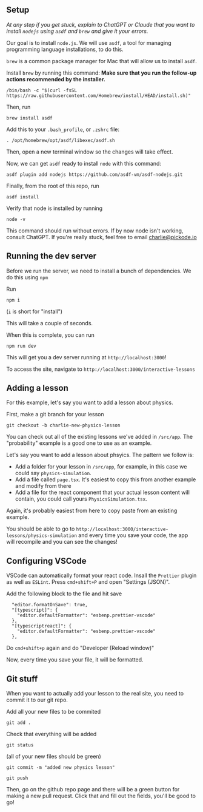 ## Setup

_At any step if you get stuck, explain to ChatGPT or Claude that you want to install `nodejs` using `asdf` and `brew` and give it your errors._

Our goal is to install `node.js`. We will use `asdf`, a tool for managing programming language installations, to do this.

`brew` is a common package manager for Mac that will allow us to install `asdf`.

Install `brew` by running this command: <b>Make sure that you run the follow-up actions recommended by the installer.</b>

```
/bin/bash -c "$(curl -fsSL https://raw.githubusercontent.com/Homebrew/install/HEAD/install.sh)"
```

Then, run

```
brew install asdf
```

Add this to your `.bash_profile`, or `.zshrc` file:

```
. /opt/homebrew/opt/asdf/libexec/asdf.sh
```

Then, open a new terminal window so the changes will take effect.

Now, we can get `asdf` ready to install `node` with this command:

```
asdf plugin add nodejs https://github.com/asdf-vm/asdf-nodejs.git
```

Finally, from the root of this repo, run

```
asdf install
```

Verify that node is installed by running

```
node -v
```

This command should run without errors. If by now node isn't working, consult ChatGPT. If you're really stuck, feel free to email charlie@pickode.io

## Running the dev server

Before we run the server, we need to install a bunch of dependencies. We do this using `npm`

Run

```
npm i
```

(`i` is short for "install")

This will take a couple of seconds.

When this is complete, you can run

```
npm run dev
```

This will get you a dev server running at `http://localhost:3000`!

To access the site, navigate to `http://localhost:3000/interactive-lessons`

## Adding a lesson

For this example, let's say you want to add a lesson about physics.

First, make a git branch for your lesson

`git checkout -b charlie-new-physics-lesson`

You can check out all of the existing lessons we've added in `/src/app`. The "probability" example is a good one to use as an example.

Let's say you want to add a lesson about phsyics. The pattern we follow is:

- Add a folder for your lesson in `/src/app`, for example, in this case we could say `physics-simulation`.
- Add a file called `page.tsx`. It's easiest to copy this from another example and modify from there
- Add a file for the react component that your actual lesson content will contain, you could call yours `PhysicsSimulation.tsx`.

Again, it's probably easiest from here to copy paste from an existing example.

You should be able to go to `http://localhost:3000/interactive-lessons/physics-simulation` and every time you save your code, the app will recompile and you can see the changes!

## Configuring VSCode

VSCode can automatically format your react code. Insall the `Prettier` plugin as well as `ESLint`. Press `cmd+shift+P` and open "Settings (JSON)".

Add the following block to the file and hit save

```
  "editor.formatOnSave": true,
  "[typescript]": {
    "editor.defaultFormatter": "esbenp.prettier-vscode"
  },
  "[typescriptreact]": {
    "editor.defaultFormatter": "esbenp.prettier-vscode"
  },
```

Do `cmd+shift+p` again and do "Developer (Reload window)"

Now, every time you save your file, it will be formatted.

## Git stuff

When you want to actually add your lesson to the real site, you need to commit it to our git repo.

Add all your new files to be commited

```
git add .
```

Check that everything will be added

```
git status
```

(all of your new files should be green)

```
git commit -m "added new physics lesson"
```

```
git push
```

Then, go on the github repo page and there will be a green button for making a new pull request. Click that and fill out the fields, you'll be good to go!
